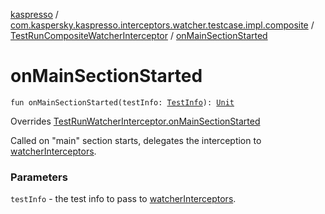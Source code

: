 [kaspresso](../../index.md) / [com.kaspersky.kaspresso.interceptors.watcher.testcase.impl.composite](../index.md) / [TestRunCompositeWatcherInterceptor](index.md) / [onMainSectionStarted](./on-main-section-started.md)

# onMainSectionStarted

`fun onMainSectionStarted(testInfo: `[`TestInfo`](../../com.kaspersky.kaspresso.testcases.models.info/-test-info/index.md)`): `[`Unit`](https://kotlinlang.org/api/latest/jvm/stdlib/kotlin/-unit/index.html)

Overrides [TestRunWatcherInterceptor.onMainSectionStarted](../../com.kaspersky.kaspresso.interceptors.watcher.testcase/-test-run-watcher-interceptor/on-main-section-started.md)

Called on "main" section starts, delegates the interception to [watcherInterceptors](#).

### Parameters

`testInfo` - the test info to pass to [watcherInterceptors](#).